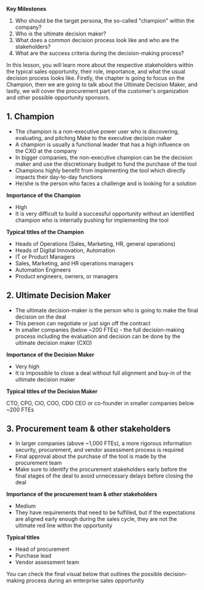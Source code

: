 
__Key Milestones__

1. Who should be the target persona, the so-called "champion" within the company?
2. Who is the ultimate decision maker?
3. What does a common decision process look like and who are the stakeholders?
4. What are the success criteria during the decision-making process?


In this lesson, you will learn more about the respective stakeholders within the typical sales opportunity, their role, importance, and what the usual decision process looks like. Firstly, the chapter is going to focus on the Champion, then we are going to talk about the Ultimate Decision Maker, and lastly, we will cover the procurement part of the customer's organization and other possible opportunity sponsors.



## 1. Champion

  - The champion is a non-executive power user who is discovering, evaluating, and pitching Make to the executive decision maker
  - A champion is usually a functional leader that has a high influence on the CXO at the company
  - In bigger companies, the non-executive champion can be the decision maker and use the discretionary budget to fund the purchase of the tool
  - Champions highly benefit from implementing the tool which directly impacts their day-to-day functions
  - He/she is the person who faces a challenge and is looking for a solution

__Importance of the Champion__

  - High
  - It is very difficult to build a successful opportunity without an identified champion who is internally pushing for implementing the tool
    
__Typical titles of the Champion__

  - Heads of Operations (Sales, Marketing, HR, general operations)
  - Heads of Digital Innovation, Automation
  - IT or Product Managers
  - Sales, Marketing, and HR operations managers
  - Automation Engineers
  - Product engineers, owners, or managers

## 2. Ultimate Decision Maker

  - The ultimate decision-maker is the person who is going to make the final decision on the deal
  - This person can negotiate or just sign off the contract
  - In smaller companies (below ~200 FTEs) -  the full decision-making process including the evaluation and decision can be done by the ultimate decision maker (CXO)
    
__Importance of the Decision Maker__

  - Very high
  - It is impossible to close a deal without full alignment and buy-in of the ultimate decision maker
    
__Typical titles of the Decision Maker__

CTO, CPO, CIO, COO, CDO
CEO or co-founder in smaller companies below ~200 FTEs

## 3. Procurement team & other stakeholders

  - In larger companies (above ~1,000 FTEs), a more rigorous information security, procurement, and vendor assessment process is required
  - Final approval about the purchase of the tool is made by the procurement team
  - Make sure to identify the procurement stakeholders early before the final stages of the deal to avoid unnecessary delays before closing the deal
    
__Importance of the procurement team & other stakeholders__

  - Medium
  - They have requirements that need to be fulfilled, but if the expectations are aligned early enough during the sales cycle, they are not the ultimate red line within the opportunity
    
__Typical titles__

  - Head of procurement
  - Purchase lead
  - Vendor assessment team

You can check the final visual below that outlines the possible decision-making process during an enterprise sales opportunity
